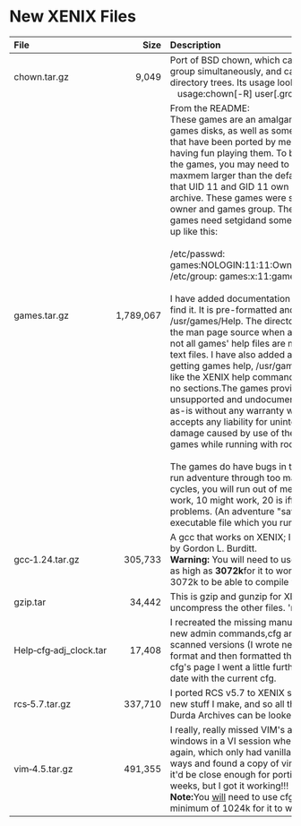 # New XENIX Files
| File            |        Size | Description        |
|:----------------|------------:|:-------------------|
| chown.tar.gz | 9,049 | Port of BSD chown, which can change owner and group simultaneously, and can recursively change directory trees.  Its usage looks like this:<br><nobr>&nbsp;&nbsp;&nbsp;usage:chown[-R] user[.group] file ...</nobr> |
| games.tar.gz | 1,789,067 | From the README:<br>These games are an amalgamation of various XENIX games disks, as well as some stuff off the internet that have been ported by me because I remember having fun playing them.  To be able to play some of the games, you may need to use cfg to increase maxmem larger than the default 256k.You will note that UID 11 and GID 11 own everything on this archive. These games were setup to have a games owner and games group.  The reason is some of the games need setgidand some need setuid. Set them up like this:<br><br>/etc/passwd: <nobr>games:NOLOGIN:11:11:Owner of Games:/usr/games:</nobr><br>/etc/group: <nobr>games:<nobr>x:11:games</nobr></nobr><br><br>I have added documentation where I had it or could find it.  It is pre-formatted and is all in /usr/games/Help.  The directory /usr/games/Doc has the man page source when available; you'll note that not all games' help files are man pages, some are just text files.  I have also added a new command for getting games help, /usr/games/ghelp.  It works much like the XENIX help command does, except there are no sections.The games provided with this file are unsupported and undocumented.  They are provided as-is without any warranty whatever, and nobody accepts any liability for unintentional or malicious damage caused by use of them.  Do not use the games while running with root privileges.<br><br>The games do have bugs in them. For instance, if you run adventure through too many save/restore game cycles, you will run out of memory.  One will probably work, 10 might work, 20 is iffy, and 1,000 will cause problems. (An adventure "saved game" is an executable file which you run to restart the game.) |
| gcc&#8209;1.24.tar.gz | 305,733 | A gcc that works on XENIX; I believe this was ported by Gordon L. Burditt.<br><b>Warning:&nbsp;</b>You will need to use cfg and set maxmem as high as <b>3072k</b>for it to work. (I had to set it to 3072k to be able to compile vim 4.5.) |
| gzip.tar | 34,442 | This is gzip and gunzip for XENIX.  Lets you uncompress the other files.  'nuff said. |
| Help&#8209;cfg&#8209;adj_clock.tar | 17,408 | I recreated the missing manual pages for those two new admin commands,cfg and adj_time from the scanned versions (I wrote new roff source in man format and then formatted them for use by help).  On cfg's page I went a little further and brought it up-to-date with the current cfg. |
| rcs&#8209;5.7.tar.gz | 337,710 | I ported RCS v5.7 to XENIX so that I can use it for new stuff I make, and so all the stuff from the Frank Durda Archives can be looked at on a XENIX system. |
| vim&#8209;4.5.tar.gz | 491,355 | I really, really missed VIM's ability to have multi-windows in a VI session when I started using XENIX again, which only had vanilla vi . So, I went back a ways and found a copy of vim's 4.5 source hoping it'd be close enough for porting.  It took a couple of weeks, but I got it working!!!<br><b>Note:</b>You <u>will</u> need to use cfg to set maxmem to a minimum of 1024k for it to work. |

